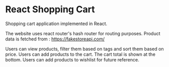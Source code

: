 # React Shopping Cart

Shopping cart application implemented in React.

The website uses react router's hash router for routing purposes.
Product data is fetched from :  https://fakestoreapi.com/

Users can view products, filter them based on tags and sort them based on price.
Users can add products to the cart. The cart total is shown at the bottom.
Users can add products to wishlist for future reference.